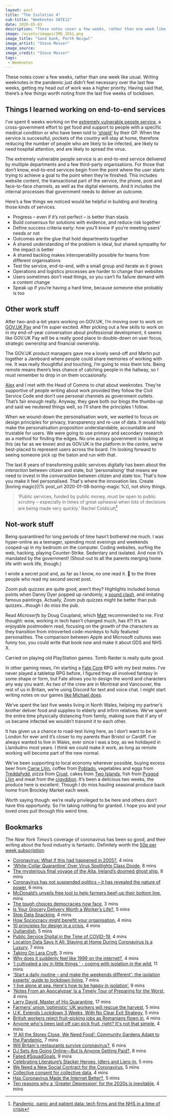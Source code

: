 ```yaml
---
layout: post
title: "The Isolation 4"
sub-title: "Weeknotes S07E12"
date: 2020-05-03
description: "These notes cover a few weeks, rather than one week like usual. Writing weeknotes in the pandemic just didn’t feel necessary, but there’s a few things worth noting from the last five weeks of lockdown."
image: /assets/images/IMG_3551.png
image_title: "Sand bank, Porth Neigwl"
image_artist: "Steve Messer"
image_source: 
image_credit: "Steve Messer"
tags:
 - Weeknotes
---
```


These notes cover a few weeks, rather than one week like usual. Writing weeknotes in the pandemic just didn’t feel necessary over the last few weeks, getting my head out of work was a higher priority. Having said that, there’s a few things worth noting from the last five weeks of lockdown.

## Things I learned working on end-to-end services

I’ve spent 6 weeks working on the [extremely vulnerable people service](https://www.gov.uk/coronavirus-extremely-vulnerable), a cross-government effort to get food and support to people with a specific medical condition or who have been told to [‘shield’](https://www.gov.uk/government/publications/guidance-on-shielding-and-protecting-extremely-vulnerable-persons-from-covid-19/guidance-on-shielding-and-protecting-extremely-vulnerable-persons-from-covid-19#staying-at-home-and-shielding) by their GP. When the service is successful, pockets of the country will stay at home, therefore reducing the number of people who are likely to be infected, are likely to need hospital attention, and are likely to spread the virus. 

The extremely vulnerable people service is an end-to-end service delivered by multiple departments and a few third-party organisations. For those that don’t know, end-to-end services begin from the point where the user starts trying to achieve a goal to the point when they’re finished. This includes website content, the transactional part of the service, the phone, post and face-to-face channels, as well as the digital elements. And it includes the internal processes that government needs to deliver an outcome.

Here’s a few things we noticed would be helpful in building and iterating those kinds of services.

- Progress – even if it’s not perfect – is better than stasis
- Build consensus for solutions with evidence, and reduce risk together
- Define success criteria early: how you’ll know if you’re meeting users’ needs or not
- Outcomes are the glue that hold departments together
- A shared understanding of the problem is ideal, but shared sympathy for the impact is better
- A shared backlog makes interoperability possible for teams from different organisations
- Test the service, end-to-end, with a small group and iterate as it grows
- Operations and logistics processes are harder to change than websites
- Users sometimes don’t read things, so you can’t fix failure demand with a content change
- Speak up if you’re having a hard time, because someone else probably is too

## Other work stuff

After two-and-a-bit years working on GOV.UK, I’m moving over to work on [GOV.UK Pay](https://www.payments.service.gov.uk) and I’m super excited. After picking out a few skills to work on in my end-of-year conversation about professional development, it seems like GOV.UK Pay will be a really good place to double-down on user focus, strategic ownership and financial ownership.

The GOV.UK product managers gave me a lovely send-off and Martin put together a Jamboard where people could share memories of working with me. It was really thoughtful and touching, I’m going to miss them lots. Being remote means there’s less chance of catching people in the hallway, so I must remember to drop in on them occasionally.

[Alex](https://twitter.com/pr0bablyfine) and I met with the Head of Comms to chat about weeknotes. They’re supportive of people writing about work provided they follow the Civil Service Code and don’t use personal channels as government outlets. That’s fair enough really. Anyway, they gave both our blogs the thumbs-up and said we neutered things well, so I’ll share the principles I follow.

When we wound-down the personalisation work, we wanted to focus on design principles for privacy, transparency and re-use of data. It would help make the personalisation proposition understandable, accountable and trustable for users. We were going to use primary and secondary research as a method for finding the edges. No one across government is looking at this (as far as we know) and as GOV.UK is the platform in the centre, we’re best-placed to represent users across the board. I’m looking forward to seeing someone pick up the baton and run with that.

The last 8 years of transforming public services digitally has been about the _interaction_ between citizen and state, but 'personalising' that means we need to invest in the _conversation_ between citizen and state too. That's how you make it feel personalised. That's where the innovation lies. Create [boring magic]({% post_url 2020-01-08-boring-magic %}), not shiny things.

> ‘Public services, funded by public money, must be open to public scrutiny – especially in times of great upheaval when lots of decisions are being made very quickly.’ Rachel Coldicutt[^1]

## Not-work stuff

Being quarantined for long periods of time hasn’t bothered me much. I was hyper-online as a teenager, spending most evenings and weekends cooped-up in my bedroom on the computer. Coding websites, surfing the web, hacking, playing Counter-Strike. Sedentary and isolated. And now it’s mandated by the government! (Shout-out to all the parents merging home life with work life, though.)

I wrote a secret post and, as far as I know, no one read it. 👋 to the three people who read my second secret post.

Zoom pub quizzes are quite good, aren’t they? Highlights included bonus points when Danny Dyer popped up randomly, a [sound clash](https://en.wikipedia.org/wiki/Sound_clash), and imitating famous paintings. Actually, Zoom pub quizzes might be better than pub quizzes...though I do miss the pub.

Read _Microserfs_ by Doug Coupland, which [Matt](https://twitter.com/mattinwales) recommended to me. First thought: wow, working in tech hasn’t changed much, has it?! It’s an enjoyable postmodern read, focusing on the growth of the characters as they transition from introverted code-monkeys to fully featured personalities. The comparison between Apple and Microsoft cultures was funny too, you could write that book now and make it about GDS and NHS X.

Carried on playing old PlayStation games. Tomb Raider is really quite good. 

In other gaming news, I’m starting a [Fate Core](https://fate-srd.com/fate-core/basics) RPG with my best mates. I’ve never played a tabletop RPG before, I figured they all involved fantasy in some shape or form, but Fate allows you to design the world and characters any way you want. As two of the crew are in Montreal and Vancouver, the rest of us in Britain, we’re using Discord for text and voice chat. I might start writing notes on our games [like Michael does](https://memo.barrucadu.co.uk).

We’ve spent the last five weeks living in North Wales, helping my partner’s brother deliver food and supplies to elderly and infirm relatives. We’ve spent the entire time physically distancing from family, making sure that if any of us became infected we wouldn’t transmit it to each other. 

It has given us a chance to road-test living here, as I don’t want to be in London for ever and it’s closer to my parents than Bristol or Cardiff. I’ve always wanted to live in Wales, ever since I was a boy, as we holidayed in Llandudno most years. I think we could make it work, as long as remote working will become part of the new normal.

We’ve been supporting to local economy wherever possible, buying excess beer from [Cwrw Llŷn](https://cwrwllyn.cymru), coffee from [Poblado](https://pobladocoffi.co.uk), vegetables and eggs from [Treddafydd](https://treddafyddorganic.co.uk), pizza from [Crust](http://crust.wales), cakes from [Two Islands](https://www.twoislandsicecream.co.uk), fish from [Pysgod Llŷn](http://llynseafoods.com) and meat from the [cigyddion](http://pwllhelibutchers.cymru). It’s been a delicious two weeks, the produce here is excellent. Though I do miss hauling seasonal produce back home from Brockley Market each week. 

Worth saying though: we’re really privileged to be here and others don’t have this opportunity. So I’m taking nothing for granted. I hope you and your loved ones pull through this weird time.

## Bookmarks

The _New York Times_’s coverage of coronavirus has been so good, and their writing about the food industry is fantastic. Definitely worth the [50p per week subscription](nytimes.com/share/1jnA6Be). 

- [Coronavirus: What if this had happened in 2005?](https://www.bbc.com/news/technology-52052502), 4 mins
- [‘White-Collar Quarantine’ Over Virus Spotlights Class Divide](https://www.nytimes.com/2020/03/27/business/economy/coronavirus-inequality.html), 8 mins
- [The mysterious final voyage of the Alta, Ireland’s doomed ghost ship](https://www.wired.co.uk/article/ghost-ship-ireland-mv-alta), 8 mins
- [Coronavirus has not suspended politics – it has revealed the nature of power](https://www.theguardian.com/commentisfree/2020/mar/27/coronavirus-politics-lockdown-hobbes), 6 mins
- [McDonald’s unveils free tool to help farmers beef-up their bottom line](https://www.nfuonline.com:443/cross-sector/environment/climate-change/climate-change-news/mcdonalds-unveils-free-tool-to-help-farmers/), mins
- [The tough choices democracies now face](https://www.theguardian.com/world/2020/mar/30/the-tough-choices-democracies-now-face), 3 mins
- [Is Your Grocery Delivery Worth a Worker’s Life?](https://www.nytimes.com/2020/03/30/opinion/coronavirus-worker-strike.html), 5 mins
- [Stop Data Snacking](https://amplitude.com/blog/stop-data-snacking), 4 mins
- [How Sociocracy might benefit your organisation](https://outlandish.com/blog/co-operatives/how-sociocracy-might-benefit-your-organisation/), 4 mins
- [10 principles for design in a crisis](https://blog.louisedowne.com/2020/03/31/10-principles-for-design-in-a-crisis/), 4 mins
- [Outlandish](https://outlandish.com/blog/democracy-is-dead-long-live-sociocracy/), 5 mins
- [Public Service Digital in the Time of COVID-19](https://notbinary.co.uk/public-service-digital-in-the-time-of-covid-19/), 4 mins
- [Location Data Says It All: Staying at Home During Coronavirus Is a Luxury](https://www.nytimes.com/interactive/2020/04/03/us/coronavirus-stay-home-rich-poor.html), 7 mins
- [Taking On Lara Croft](https://www.wired.com/1998/07/taking-on-lara-croft/), 3 mins
- [Why does it suddenly feel like 1999 on the internet?](https://www.technologyreview.com/s/615442/why-does-it-suddenly-feel-like-1999-on-the-internet/), 4 mins
- [‘I cultivated a joy in little things ’ - coping with isolation in the wild](https://www.theguardian.com/travel/2020/apr/04/i-cultivated-a-joy-in-little-things-coping-with-isolation-in-the-wild), 11 mins
- ['Start a daily routine – and make the weekends different': the isolation experts' guide to lockdown living](https://www.theguardian.com/lifeandstyle/2020/apr/01/start-a-daily-routine-and-make-the-weekends-different-the-isolation-experts-guide-to-lockdown-living-coronavirus), 7 mins
- [‘I live alone at sea. Here's how to be happy in isolation’](https://www.theguardian.com/travel/2020/apr/04/i-live-alone-on-a-boat-at-sea-how-to-be-happy-in-isolation#Echobox=1585992889), 9 mins
- [‘Notes From an Apocalypse’ Is a Timely Tour of Preparing for the Worst](https://www.nytimes.com/2020/04/08/books/review-notes-from-apocalypse-mark-oconnell.html), 4 mins
- [Larry David, Master of His Quarantine](https://www.nytimes.com/2020/04/04/style/larry-david-curb-your-enthusiasm-coronavirus-psa.html), 17 mins
- [Farmers’ union ‘optimistic’ UK workers will rescue the harvest](https://www.theguardian.com/environment/2020/apr/16/farmers-union-optimistic-uk-workers-will-rescue-the-harvest-covid-19), 5 mins
- [U.K. Extends Lockdown 3 Weeks, With No Clear Exit Strategy](https://www.nytimes.com/2020/04/16/world/europe/uk-coronavirus-lockdown-exit.html), 5 mins
- [British workers reject fruit-picking jobs as Romanians flown in](https://www.theguardian.com/environment/2020/apr/17/british-workers-reject-fruit-picking-jobs-as-romanians-flown-in-coronavirus), 4 mins
- [Anyone who's been laid off can pick fruit, right? It's not that simple](https://www.theguardian.com/commentisfree/2020/apr/17/laid-off-pick-fruit-seasonal-workers-special-skills), 4 mins
- [‘If All the Stores Close, We Need Food’: Community Gardens Adapt to the Pandemic](https://www.nytimes.com/2020/04/10/dining/community-garden-coronavirus.html), 7 mins
- [Will Britain's restaurants survive coronavirus?](https://www.theguardian.com/food/2020/apr/19/will-britains-restaurants-survive-coronavirus), 6 mins
- [DJ Sets Are Going Online—But Is Anyone Getting Paid?](https://pitchfork.com/thepitch/dj-sets-livestreaming-economics-electronic-music-coronavirus/), 8 mins
- [Failed #SquadGoals](https://www.jeremiahlee.com/posts/failed-squad-goals/), 9 mins
- [Celebrating Literature’s Slacker Heroes, Idlers and Liers-In](https://www.nytimes.com/2020/04/20/books/idleness-lockdown-how-to-be-idle-tom-hodgkinson.html), 5 mins
- [We Need a New Social Contract for the Coronavirus](https://www.nytimes.com/2020/04/20/opinion/coronavirus-social-contract.html), 5 mins
- [Collective consent for collective data](https://www.projectsbyif.com/blog/collective-consent-for-collective-data/), 4 mins
- [Has Coronavirus Made the Internet Better?](https://www.nytimes.com/2020/04/06/magazine/d-nice-has-coronavirus-made-the-internet-better.html), 5 mins
- [Ten reasons why a 'Greater Depression' for the 2020s is inevitable](https://www.theguardian.com/business/2020/apr/29/ten-reasons-why-greater-depression-for-the-2020s-is-inevitable-covid#Echobox=1588148788), 4 mins

[^1]: [Pandemic, panic and patient data: tech firms and the NHS in a time of crisis](https://www.prospectmagazine.co.uk/politics/pandemic-panic-and-patient-data-tech-firms-and-the-nhs-in-a-time-of-crisis)
